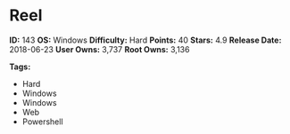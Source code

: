 # Reel

**ID:** 143
**OS:** Windows
**Difficulty:** Hard
**Points:** 40
**Stars:** 4.9
**Release Date:** 2018-06-23
**User Owns:** 3,737
**Root Owns:** 3,136

**Tags:**
- Hard
- Windows
- Windows
- Web
- Powershell

